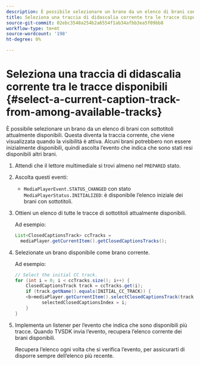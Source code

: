 ```yaml
---
description: È possibile selezionare un brano da un elenco di brani con sottotitoli attualmente disponibili. Questa diventa la traccia corrente, che viene visualizzata quando la visibilità è attiva. Alcuni brani potrebbero non essere inizialmente disponibili, quindi ascolta l’evento che indica che sono stati resi disponibili altri brani.
title: Seleziona una traccia di didascalia corrente tra le tracce disponibili
source-git-commit: 02ebc3548a254b2a6554f1ab34afbb3ea5f09bb8
workflow-type: tm+mt
source-wordcount: '198'
ht-degree: 0%

---
```


# Seleziona una traccia di didascalia corrente tra le tracce disponibili {#select-a-current-caption-track-from-among-available-tracks}

È possibile selezionare un brano da un elenco di brani con sottotitoli attualmente disponibili. Questa diventa la traccia corrente, che viene visualizzata quando la visibilità è attiva. Alcuni brani potrebbero non essere inizialmente disponibili, quindi ascolta l’evento che indica che sono stati resi disponibili altri brani.

1. Attendi che il lettore multimediale si trovi almeno nel `PREPARED` stato.
1. Ascolta questi eventi:

   * `MediaPlayerEvent.STATUS_CHANGED` con stato `MediaPlayerStatus.INITIALIZED`: è disponibile l’elenco iniziale dei brani con sottotitoli.

1. Ottieni un elenco di tutte le tracce di sottotitoli attualmente disponibili.

   Ad esempio:

   ```java
   List<ClosedCaptionsTrack> ccTracks = 
     mediaPlayer.getCurrentItem().getClosedCaptionsTracks();
   ```

1. Selezionate un brano disponibile come brano corrente.

   Ad esempio:

   ```java
   // Select the initial CC track. 
   for (int i = 0; i < ccTracks.size(); i++) { 
       ClosedCaptionsTrack track = ccTracks.get(i); 
       if (track.getName().equals(INITIAL_CC_TRACK)) { 
       <b>mediaPlayer.getCurrentItem().selectClosedCaptionsTrack(track);</b> 
             selectedClosedCaptionsIndex = i; 
       } 
   }
   ```

1. Implementa un listener per l’evento che indica che sono disponibili più tracce. Quando TVSDK invia l’evento, recupera l’elenco corrente dei brani disponibili.

   Recupera l’elenco ogni volta che si verifica l’evento, per assicurarti di disporre sempre dell’elenco più recente.
